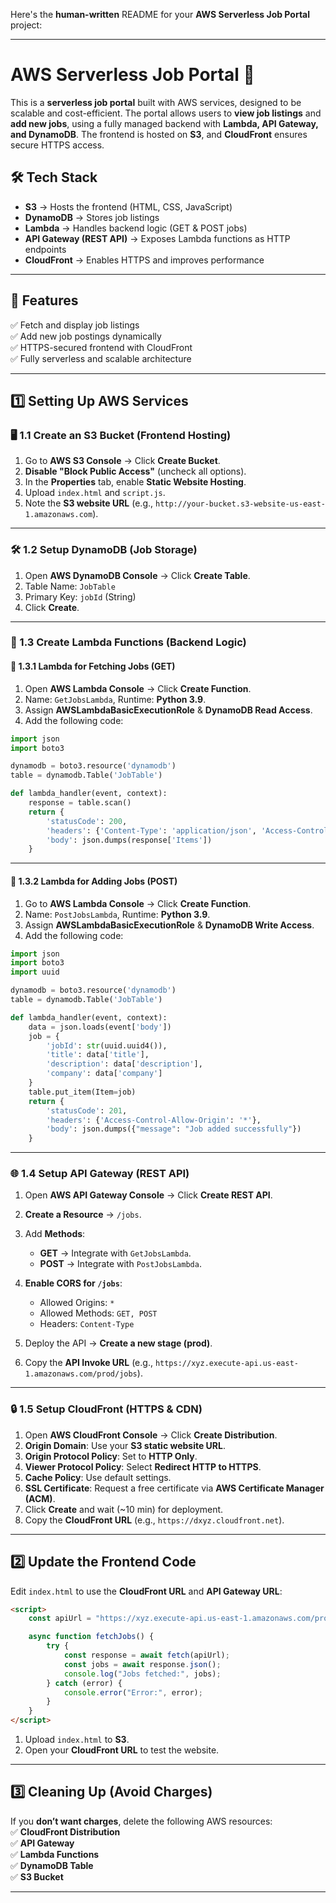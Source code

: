 Here's the **human-written** README for your **AWS Serverless Job Portal** project:  

---

# **AWS Serverless Job Portal 🚀**  

This is a **serverless job portal** built with AWS services, designed to be scalable and cost-efficient. The portal allows users to **view job listings** and **add new jobs**, using a fully managed backend with **Lambda, API Gateway, and DynamoDB**. The frontend is hosted on **S3**, and **CloudFront** ensures secure HTTPS access.  

## **🛠️ Tech Stack**  
- **S3** → Hosts the frontend (HTML, CSS, JavaScript)  
- **DynamoDB** → Stores job listings  
- **Lambda** → Handles backend logic (GET & POST jobs)  
- **API Gateway (REST API)** → Exposes Lambda functions as HTTP endpoints  
- **CloudFront** → Enables HTTPS and improves performance  

---

## **📌 Features**  
✅ Fetch and display job listings  
✅ Add new job postings dynamically  
✅ HTTPS-secured frontend with CloudFront  
✅ Fully serverless and scalable architecture  

---

## **1️⃣ Setting Up AWS Services**  

### **🖥️ 1.1 Create an S3 Bucket (Frontend Hosting)**  
1. Go to **AWS S3 Console** → Click **Create Bucket**.  
2. **Disable "Block Public Access"** (uncheck all options).  
3. In the **Properties** tab, enable **Static Website Hosting**.  
4. Upload `index.html` and `script.js`.  
5. Note the **S3 website URL** (e.g., `http://your-bucket.s3-website-us-east-1.amazonaws.com`).  

---

### **🛠️ 1.2 Setup DynamoDB (Job Storage)**  
1. Open **AWS DynamoDB Console** → Click **Create Table**.  
2. Table Name: `JobTable`  
3. Primary Key: `jobId` (String)  
4. Click **Create**.  

---

### **📝 1.3 Create Lambda Functions (Backend Logic)**  

#### **📌 1.3.1 Lambda for Fetching Jobs (GET)**  
1. Open **AWS Lambda Console** → Click **Create Function**.  
2. Name: `GetJobsLambda`, Runtime: **Python 3.9**.  
3. Assign **AWSLambdaBasicExecutionRole** & **DynamoDB Read Access**.  
4. Add the following code:  

```python
import json
import boto3

dynamodb = boto3.resource('dynamodb')
table = dynamodb.Table('JobTable')

def lambda_handler(event, context):
    response = table.scan()
    return {
        'statusCode': 200,
        'headers': {'Content-Type': 'application/json', 'Access-Control-Allow-Origin': '*'},
        'body': json.dumps(response['Items'])
    }
```

---

#### **📌 1.3.2 Lambda for Adding Jobs (POST)**  
1. Go to **AWS Lambda Console** → Click **Create Function**.  
2. Name: `PostJobsLambda`, Runtime: **Python 3.9**.  
3. Assign **AWSLambdaBasicExecutionRole** & **DynamoDB Write Access**.  
4. Add the following code:  

```python
import json
import boto3
import uuid

dynamodb = boto3.resource('dynamodb')
table = dynamodb.Table('JobTable')

def lambda_handler(event, context):
    data = json.loads(event['body'])
    job = {
        'jobId': str(uuid.uuid4()),
        'title': data['title'],
        'description': data['description'],
        'company': data['company']
    }
    table.put_item(Item=job)
    return {
        'statusCode': 201,
        'headers': {'Access-Control-Allow-Origin': '*'},
        'body': json.dumps({"message": "Job added successfully"})
    }
```

---

### **🌐 1.4 Setup API Gateway (REST API)**  
1. Open **AWS API Gateway Console** → Click **Create REST API**.  
2. **Create a Resource** → `/jobs`.  
3. Add **Methods**:  
   - **GET** → Integrate with `GetJobsLambda`.  
   - **POST** → Integrate with `PostJobsLambda`.  

4. **Enable CORS for `/jobs`**:  
   - Allowed Origins: `*`  
   - Allowed Methods: `GET, POST`  
   - Headers: `Content-Type`  

5. Deploy the API → **Create a new stage (prod)**.  
6. Copy the **API Invoke URL** (e.g., `https://xyz.execute-api.us-east-1.amazonaws.com/prod/jobs`).  

---

### **🔒 1.5 Setup CloudFront (HTTPS & CDN)**  
1. Open **AWS CloudFront Console** → Click **Create Distribution**.  
2. **Origin Domain**: Use your **S3 static website URL**.  
3. **Origin Protocol Policy**: Set to **HTTP Only**.  
4. **Viewer Protocol Policy**: Select **Redirect HTTP to HTTPS**.  
5. **Cache Policy**: Use default settings.  
6. **SSL Certificate**: Request a free certificate via **AWS Certificate Manager (ACM)**.  
7. Click **Create** and wait (~10 min) for deployment.  
8. Copy the **CloudFront URL** (e.g., `https://dxyz.cloudfront.net`).  

---

## **2️⃣ Update the Frontend Code**  

Edit `index.html` to use the **CloudFront URL** and **API Gateway URL**:  

```html
<script>
    const apiUrl = "https://xyz.execute-api.us-east-1.amazonaws.com/prod/jobs";

    async function fetchJobs() {
        try {
            const response = await fetch(apiUrl);
            const jobs = await response.json();
            console.log("Jobs fetched:", jobs);
        } catch (error) {
            console.error("Error:", error);
        }
    }
</script>
```

1. Upload `index.html` to **S3**.  
2. Open your **CloudFront URL** to test the website.  

---

## **3️⃣ Cleaning Up (Avoid Charges)**  
If you **don’t want charges**, delete the following AWS resources:  
✅ **CloudFront Distribution**  
✅ **API Gateway**  
✅ **Lambda Functions**  
✅ **DynamoDB Table**  
✅ **S3 Bucket**  

---
